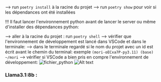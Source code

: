 --> run `poetry install` à la racine du projet
--> run `poetry show` pour voir si les dépendances ont été installées

!!! Il faut lancer l'environnement python avant de lancer le server ou même d'installer des dépendances python:

--> aller à la racine du projet : run `poetry shell`
--> vérifier que l'environnement de développement est lancé dans VSCode et dans le terminale:
--> dans le terminale regardé si le nom du projet avec un id est écrit avant le chemin du terminal: exemple `(mori-oECxa7P-py3.11) (base) ~/mori`
--> vérifier si VSCode a bien pris en compre l'environnement de développement: 
![fichier_python](image.png) 
![Alt text](image-1.png)


### Llama3.1:8b :